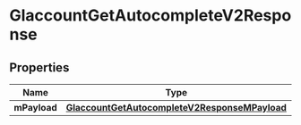 
# GlaccountGetAutocompleteV2Response

## Properties
| Name | Type | Description | Notes |
| ------------ | ------------- | ------------- | ------------- |
| **mPayload** | [**GlaccountGetAutocompleteV2ResponseMPayload**](GlaccountGetAutocompleteV2ResponseMPayload.md) |  |  |



